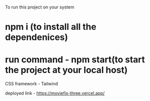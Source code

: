 To run this project on your system


# npm i (to install all the dependenices)

# run command - npm start(to start the project at your local host)






CSS framework - Tailwind

deployed link - https://moviefix-three.vercel.app/